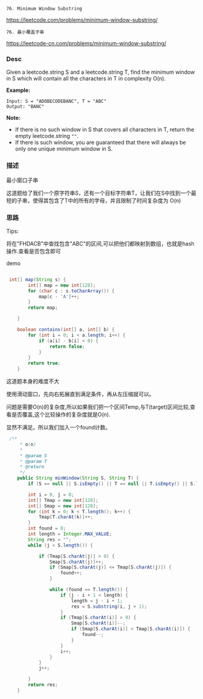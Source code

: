 `76. Minimum Window Substring`

<https://leetcode.com/problems/minimum-window-substring/>

`76. 最小覆盖子串`

<https://leetcode-cn.com/problems/minimum-window-substring/>

### Desc

Given a leetcode.string S and a leetcode.string T, find the minimum window in S which will contain all the characters in T in complexity O(n).

**Example:**

```
Input: S = "ADOBECODEBANC", T = "ABC"
Output: "BANC"
```

**Note:**

- If there is no such window in S that covers all characters in T, return the empty leetcode.string `""`.
- If there is such window, you are guaranteed that there will always be only one unique minimum window in S.


### 描述

最小窗口子串

这道题给了我们一个原字符串S，还有一个目标字符串T，让我们在S中找到一个最短的子串，使得其包含了T中的所有的字母，并且限制了时间复杂度为 O(n)



### 思路

Tips:

将在"FHDACB"中查找包含"ABC"的区间,可以把他们都映射到数组，也就是hash操作.查看是否包含即可

demo

```java

 int[] map(String s) {
        int[] map = new int[128];
        for (char c : s.toCharArray()) {
            map[c - 'A']++;
        }
        return map;

    }

    boolean contains(int[] a, int[] b) {
        for (int i = 0; i < a.length; i++) {
            if (a[i] - b[i] < 0) {
                return false;
            }
        }
        return true;
    }
```

这道题本身的难度不大

使用滑动窗口，先向右拓展直到满足条件，再从左压缩就可以。

问题是需要O(n)的复杂度,所以如果我们把一个区间Temp,与T(target)区间比较,查看是否覆盖,这个比较操作的复杂度就是O(n).

显然不满足。所以我们加入一个found计数。

```java
 /**
     * o(n)
     *
     * @param S
     * @param T
     * @return
     */
    public String minWindow(String S, String T) {
        if (S == null || S.isEmpty() || T == null || T.isEmpty() || S.length() < T.length()) return "";

        int i = 0, j = 0;
        int[] Tmap = new int[128];
        int[] Smap = new int[128];
        for (int k = 0; k < T.length(); k++) {
            Tmap[T.charAt(k)]++;
        }
        int found = 0;
        int length = Integer.MAX_VALUE;
        String res = "";
        while (j < S.length()) {

            if (Tmap[S.charAt(j)] > 0) {
                Smap[S.charAt(j)]++;
                if (Smap[S.charAt(j)] <= Tmap[S.charAt(j)]) {
                    found++;
                }

                while (found == T.length()) {
                    if (j - i + 1 < length) {
                        length = j - i + 1;
                        res = S.substring(i, j + 1);
                    }
                    if (Tmap[S.charAt(i)] > 0) {
                        Smap[S.charAt(i)]--;
                        if (Smap[S.charAt(i)] < Tmap[S.charAt(i)]) {
                            found--;
                        }
                    }
                    i++;
                }
            }
            j++;

        }
        return res;
    }
```

